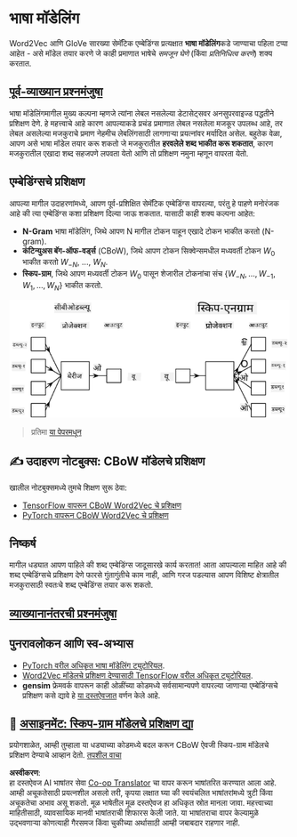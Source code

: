 <!--
CO_OP_TRANSLATOR_METADATA:
{
  "original_hash": "31b46ba1f3aa78578134d4829f88be53",
  "translation_date": "2025-08-26T08:30:17+00:00",
  "source_file": "lessons/5-NLP/15-LanguageModeling/README.md",
  "language_code": "mr"
}
-->
# भाषा मॉडेलिंग

Word2Vec आणि GloVe सारख्या सेमॅंटिक एम्बेडिंग्स प्रत्यक्षात **भाषा मॉडेलिंग**कडे जाण्याचा पहिला टप्पा आहेत - असे मॉडेल तयार करणे जे काही प्रमाणात भाषेचे *समजून घेणे* (किंवा *प्रतिनिधित्व करणे*) शक्य करतात.

## [पूर्व-व्याख्यान प्रश्नमंजुषा](https://red-field-0a6ddfd03.1.azurestaticapps.net/quiz/115)

भाषा मॉडेलिंगमागील मुख्य कल्पना म्हणजे त्यांना लेबल नसलेल्या डेटासेट्सवर अनसुपरवाइज्ड पद्धतीने प्रशिक्षण देणे. हे महत्त्वाचे आहे कारण आपल्याकडे प्रचंड प्रमाणात लेबल नसलेला मजकूर उपलब्ध आहे, तर लेबल असलेल्या मजकुराचे प्रमाण नेहमीच लेबलिंगसाठी लागणाऱ्या प्रयत्नांवर मर्यादित असेल. बहुतेक वेळा, आपण असे भाषा मॉडेल तयार करू शकतो जे मजकुरातील **हरवलेले शब्द भाकीत करू शकतात**, कारण मजकुरातील एखादा शब्द सहजपणे लपवता येतो आणि तो प्रशिक्षण नमुना म्हणून वापरता येतो.

## एम्बेडिंग्सचे प्रशिक्षण

आपल्या मागील उदाहरणांमध्ये, आपण पूर्व-प्रशिक्षित सेमॅंटिक एम्बेडिंग्स वापरल्या, परंतु हे पाहणे मनोरंजक आहे की त्या एम्बेडिंग्स कशा प्रशिक्षण दिल्या जाऊ शकतात. यासाठी काही शक्य कल्पना आहेत:

* **N-Gram** भाषा मॉडेलिंग, जिथे आपण N मागील टोकन पाहून एखादे टोकन भाकीत करतो (N-gram).
* **कंटिन्युअस बॅग-ऑफ-वर्ड्स** (CBoW), जिथे आपण टोकन सिक्वेन्समधील मध्यवर्ती टोकन $W_0$ भाकीत करतो $W_{-N}$, ..., $W_N$.
* **स्किप-ग्राम**, जिथे आपण मध्यवर्ती टोकन $W_0$ पासून शेजारील टोकनांचा संच {$W_{-N},\dots, W_{-1}, W_1,\dots, W_N$} भाकीत करतो.

![शब्दांना वेक्टरमध्ये रूपांतरित करण्याच्या अल्गोरिदमवरील पेपरमधील प्रतिमा](../../../../../translated_images/example-algorithms-for-converting-words-to-vectors.fbe9207a726922f6f0f5de66427e8a6eda63809356114e28fb1fa5f4a83ebda7.mr.png)

> प्रतिमा [या पेपरमधून](https://arxiv.org/pdf/1301.3781.pdf)

## ✍️ उदाहरण नोटबुक्स: CBoW मॉडेलचे प्रशिक्षण

खालील नोटबुक्समध्ये तुमचे शिक्षण सुरू ठेवा:

* [TensorFlow वापरून CBoW Word2Vec चे प्रशिक्षण](../../../../../lessons/5-NLP/15-LanguageModeling/CBoW-TF.ipynb)
* [PyTorch वापरून CBoW Word2Vec चे प्रशिक्षण](../../../../../lessons/5-NLP/15-LanguageModeling/CBoW-PyTorch.ipynb)

## निष्कर्ष

मागील धड्यात आपण पाहिले की शब्द एम्बेडिंग्स जादूसारखे कार्य करतात! आता आपल्याला माहित आहे की शब्द एम्बेडिंग्सचे प्रशिक्षण देणे फारसे गुंतागुंतीचे काम नाही, आणि गरज पडल्यास आपण विशिष्ट क्षेत्रातील मजकुरासाठी स्वतःचे शब्द एम्बेडिंग्स तयार करू शकतो.

## [व्याख्यानानंतरची प्रश्नमंजुषा](https://red-field-0a6ddfd03.1.azurestaticapps.net/quiz/215)

## पुनरावलोकन आणि स्व-अभ्यास

* [PyTorch वरील अधिकृत भाषा मॉडेलिंग ट्युटोरियल](https://pytorch.org/tutorials/beginner/nlp/word_embeddings_tutorial.html).
* [Word2Vec मॉडेलचे प्रशिक्षण देण्यासाठी TensorFlow वरील अधिकृत ट्युटोरियल](https://www.TensorFlow.org/tutorials/text/word2vec).
* **gensim** फ्रेमवर्क वापरून काही ओळींच्या कोडमध्ये सर्वसामान्यपणे वापरल्या जाणाऱ्या एम्बेडिंग्सचे प्रशिक्षण कसे द्यावे हे [या दस्तऐवजात](https://pytorch.org/tutorials/beginner/nlp/word_embeddings_tutorial.html) वर्णन केले आहे.

## 🚀 [असाइनमेंट: स्किप-ग्राम मॉडेलचे प्रशिक्षण द्या](lab/README.md)

प्रयोगशाळेत, आम्ही तुम्हाला या धड्याच्या कोडमध्ये बदल करून CBoW ऐवजी स्किप-ग्राम मॉडेलचे प्रशिक्षण देण्याचे आव्हान देतो. [तपशील वाचा](lab/README.md)

**अस्वीकरण**:  
हा दस्तऐवज AI भाषांतर सेवा [Co-op Translator](https://github.com/Azure/co-op-translator) चा वापर करून भाषांतरित करण्यात आला आहे. आम्ही अचूकतेसाठी प्रयत्नशील असलो तरी, कृपया लक्षात घ्या की स्वयंचलित भाषांतरांमध्ये त्रुटी किंवा अचूकतेचा अभाव असू शकतो. मूळ भाषेतील मूळ दस्तऐवज हा अधिकृत स्रोत मानला जावा. महत्त्वाच्या माहितीसाठी, व्यावसायिक मानवी भाषांतराची शिफारस केली जाते. या भाषांतराचा वापर केल्यामुळे उद्भवणाऱ्या कोणत्याही गैरसमज किंवा चुकीच्या अर्थासाठी आम्ही जबाबदार राहणार नाही.